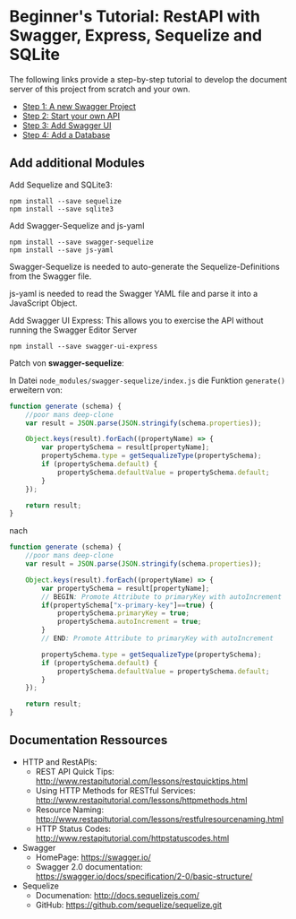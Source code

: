 # Beginner's Tutorial: RestAPI with Swagger, Express, Sequelize and SQLite

The following links provide a step-by-step tutorial to develop the document server of this project from scratch and your own.

* [Step 1: A new Swagger Project](./tut1-new-project.md)
* [Step 2: Start your own API](./tut2-start-your-own-api.md)
* [Step 3: Add Swagger UI](./tut3-add-swagger-ui.md)
* [Step 4: Add a Database](./tut4-add-database.md)






## Add additional Modules

Add Sequelize and SQLite3:

```
npm install --save sequelize
npm install --save sqlite3
```

Add Swagger-Sequelize and js-yaml

```
npm install --save swagger-sequelize
npm install --save js-yaml
```

Swagger-Sequelize is needed to auto-generate the Sequelize-Definitions from the Swagger file.

js-yaml is needed to read the Swagger YAML file and parse it into a JavaScript Object.


Add Swagger UI Express: This allows you to exercise the API without running the Swagger Editor Server

```
npm install --save swagger-ui-express
```


Patch von **swagger-sequelize**:

In Datei `node_modules/swagger-sequelize/index.js` die Funktion `generate()` erweitern von:

```JavaScript
function generate (schema) {
	//poor mans deep-clone
	var result = JSON.parse(JSON.stringify(schema.properties));

	Object.keys(result).forEach((propertyName) => {
		var propertySchema = result[propertyName];
		propertySchema.type = getSequalizeType(propertySchema);
		if (propertySchema.default) {
			propertySchema.defaultValue = propertySchema.default;
		}
	});

	return result;
}
```

nach

```JavaScript
function generate (schema) {
	//poor mans deep-clone
	var result = JSON.parse(JSON.stringify(schema.properties));

	Object.keys(result).forEach((propertyName) => {
		var propertySchema = result[propertyName];
		// BEGIN: Promote Attribute to primaryKey with autoIncrement
		if(propertySchema["x-primary-key"]==true) {
			propertySchema.primaryKey = true;
			propertySchema.autoIncrement = true;
		}
		// END: Promote Attribute to primaryKey with autoIncrement

		propertySchema.type = getSequalizeType(propertySchema);
		if (propertySchema.default) {
			propertySchema.defaultValue = propertySchema.default;
		}
	});

	return result;
}
```


## Documentation Ressources

* HTTP and RestAPIs:
  * REST API Quick Tips: http://www.restapitutorial.com/lessons/restquicktips.html
  * Using HTTP Methods for RESTful Services: http://www.restapitutorial.com/lessons/httpmethods.html
  * Resource Naming: http://www.restapitutorial.com/lessons/restfulresourcenaming.html
  * HTTP Status Codes: http://www.restapitutorial.com/httpstatuscodes.html
* Swagger
  * HomePage: https://swagger.io/
  * Swagger 2.0 documentation: https://swagger.io/docs/specification/2-0/basic-structure/
* Sequelize
  * Documenation: http://docs.sequelizejs.com/
  * GitHub: https://github.com/sequelize/sequelize.git

